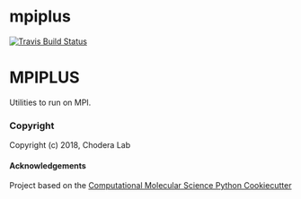 mpiplus
==============================
[//]: # (Badges)
[![Travis Build Status](https://travis-ci.org/REPLACE_WITH_OWNER_ACCOUNT/mpiplus.png)](https://travis-ci.org/choderalab/mpiplus)
<!--
disabling codecov badge during setup
-[![codecov](https://codecov.io/gh/REPLACE_WITH_OWNER_ACCOUNT/mpiplus/branch/master/graph/badge.svg)](https://codecov.io/gh/REPLACE_WITH_OWNER_ACCOUNT/mpiplus/branch/master)--->

MPIPLUS
=======

Utilities to run on MPI.

### Copyright

Copyright (c) 2018, Chodera Lab


#### Acknowledgements
 
Project based on the 
[Computational Molecular Science Python Cookiecutter](https://github.com/molssi/cookiecutter-cms)
